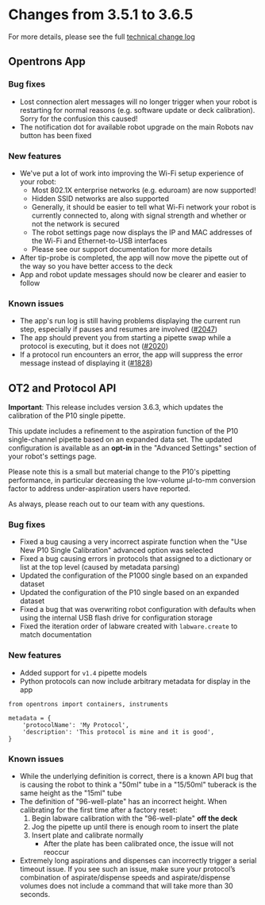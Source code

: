 # Changes from 3.5.1 to 3.6.5

For more details, please see the full [technical change log][changelog]

[changelog]: https://github.com/Opentrons/opentrons/blob/edge/CHANGELOG.md

<!-- start:@opentrons/app -->
## Opentrons App

### Bug fixes

- Lost connection alert messages will no longer trigger when your robot is restarting for normal reasons (e.g. software update or deck calibration). Sorry for the confusion this caused!
- The notification dot for available robot upgrade on the main Robots nav button has been fixed

### New features

- We've put a lot of work into improving the Wi-Fi setup experience of your robot:
    - Most 802.1X enterprise networks (e.g. eduroam) are now supported!
    - Hidden SSID networks are also supported
    - Generally, it should be easier to tell what Wi-Fi network your robot is currently connected to, along with signal strength and whether or not the network is secured
    - The robot settings page now displays the IP and MAC addresses of the Wi-Fi and Ethernet-to-USB interfaces
    - Please see our support documentation for more details
- After tip-probe is completed, the app will now move the pipette out of the way so you have better access to the deck
- App and robot update messages should now be clearer and easier to follow

### Known issues

- The app's run log is still having problems displaying the current run step, especially if pauses and resumes are involved ([#2047][2047])
- The app should prevent you from starting a pipette swap while a protocol is
executing, but it does not ([#2020][2020])
- If a protocol run encounters an error, the app will suppress the error message instead of displaying it ([#1828][1828])

[2047]: https://github.com/Opentrons/opentrons/issues/2047
[2020]: https://github.com/Opentrons/opentrons/issues/2020
[1828]: https://github.com/Opentrons/opentrons/issues/1828

<!-- end:@opentrons/app -->

<!-- start:@opentrons/api -->
## OT2 and Protocol API

**Important**: This release includes version 3.6.3, which updates the calibration of the P10 single pipette.

This update includes a refinement to the aspiration function of the P10 single-channel pipette based on an expanded data set. The updated configuration is available as an **opt-in** in the "Advanced Settings" section of your robot's settings page.

Please note this is a small but material change to the P10's pipetting performance, in particular decreasing the low-volume µl-to-mm conversion factor to address under-aspiration users have reported.

As always, please reach out to our team with any questions.

### Bug fixes

- Fixed a bug causing a very incorrect aspirate function when the "Use New P10 Single Calibration" advanced option was selected
- Fixed a bug causing errors in protocols that assigned to a dictionary or list at the top level (caused by metadata parsing)
- Updated the configuration of the P1000 single based on an expanded dataset
- Updated the configuration of the P10 single based on an expanded dataset
- Fixed a bug that was overwriting robot configuration with defaults when using the internal USB flash drive for configuration storage
- Fixed the iteration order of labware created with `labware.create` to match documentation

### New features

- Added support for `v1.4` pipette models
- Python protocols can now include arbitrary metadata for display in the app

```
from opentrons import containers, instruments

metadata = {
    'protocolName': 'My Protocol',
    'description': 'This protocol is mine and it is good',
}
```

### Known issues

- While the underlying definition is correct, there is a known API bug that is causing the robot to think a "50ml" tube in a "15/50ml" tuberack is the same height as the "15ml" tube
- The definition of "96-well-plate" has an incorrect height. When calibrating for the first time after a factory reset:
    1. Begin labware calibration with the "96-well-plate" **off the deck**
    2. Jog the pipette up until there is enough room to insert the plate
    3. Insert plate and calibrate normally
        - After the plate has been calibrated once, the issue will not reoccur
- Extremely long aspirations and dispenses can incorrectly trigger a serial timeout issue. If you see such an issue, make sure your protocol’s combination of aspirate/dispense speeds and aspirate/dispense volumes does not include a command that will take more than 30 seconds.



<!-- end:@opentrons/api -->
